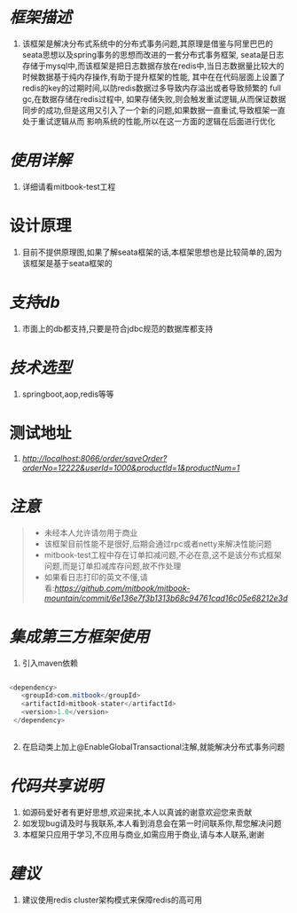 
# *框架描述*
 1. 该框架是解决分布式系统中的分布式事务问题,其原理是借鉴与阿里巴巴的seata思想以及spring事务的思想而改进的一套分布式事务框架,
   seata是日志存储于mysql中,而该框架是把日志数据存放在redis中,当日志数据量比较大的时候数据基于纯内存操作,有助于提升框架的性能,
   其中在在代码层面上设置了redis的key的过期时间,以防redis数据过多导致内存溢出或者导致频繁的 full gc,在数据存储在redis过程中,
   如果存储失败,则会触发重试逻辑,从而保证数据同步的成功,但是这用又引入了一个新的问题,如果数据一直重试,导致框架一直处于重试逻辑从而
   影响系统的性能,所以在这一方面的逻辑在后面进行优化
   
# *使用详解*
 1. 详细请看mitbook-test工程
 
# 设计原理
 1. 目前不提供原理图,如果了解seata框架的话,本框架思想也是比较简单的,因为该框架是基于seata框架的
 
# *支持db*
 1. 市面上的db都支持,只要是符合jdbc规范的数据库都支持
 
# *技术选型*
 1. springboot,aop,redis等等
 
# 测试地址
 1. *<http://localhost:8066/order/saveOrder?orderNo=12222&userId=1000&productId=1&productNum=1>*
 
# *注意*
 >+ 未经本人允许请勿用于商业
 >+ 该框架目前性能不是很好,后期会通过rpc或者netty来解决性能问题
 >+ mitbook-test工程中存在订单扣减问题,不必在意,这不是该分布式框架问题,而是订单扣减库存问题,故不作处理
 >+ 如果看日志打印的英文不懂,请看:*https://github.com/mitbook/mitbook-mountain/commit/6e136e7f3b1313b68c94761cad16c05e68212e3d*
 
# *集成第三方框架使用*
 1. 引入maven依赖
 ``` java
 
 <dependency>
    <groupId>com.mitbook</groupId>
    <artifactId>mitbook-stater</artifactId>
    <version>1.0</version>
  </dependency>
  
  ```
  2. 在启动类上加上@EnableGlobalTransactional注解,就能解决分布式事务问题
  
# *代码共享说明*
 1. 如源码爱好者有更好思想,欢迎来扰,本人以真诚的谢意欢迎您来贡献
 2. 如发现bug请及时与我联系,本人看到消息会在第一时间联系你,帮您解决问题
 3. 本框架只应用于学习,不应用与商业,如需应用于商业,请与本人联系,谢谢
 
# *建议*
 1. 建议使用redis cluster架构模式来保障redis的高可用
